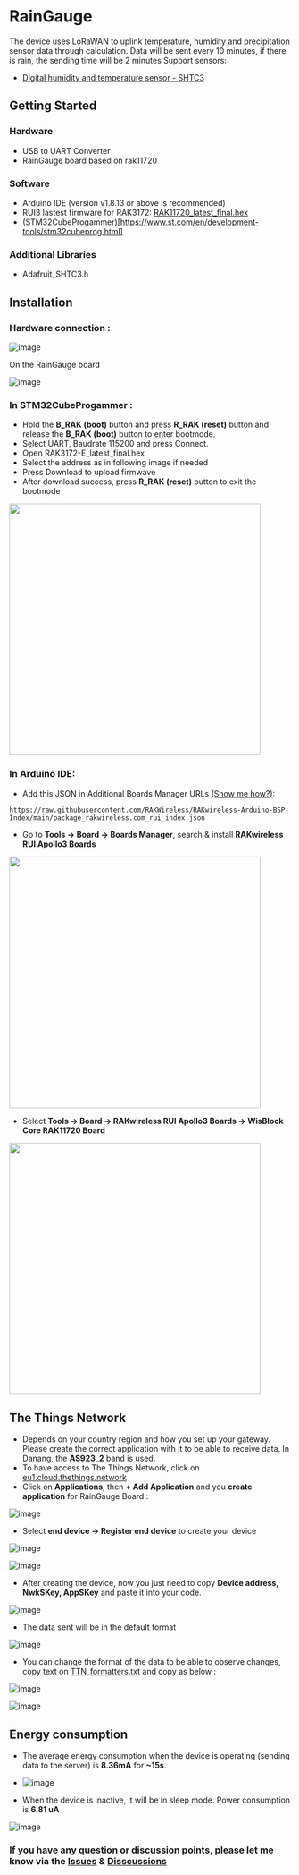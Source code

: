 # RainGauge
The device uses LoRaWAN to uplink temperature, humidity and precipitation sensor data through calculation.
Data will be sent every 10 minutes, if there is rain, the sending time will be 2 minutes
Support sensors:
- [Digital humidity and temperature sensor - SHTC3](https://www.sensirion.com/products/catalog/SHTC3/)

## Getting Started

### Hardware

- USB to UART Converter
- RainGauge board based on rak11720

### Software

- Arduino IDE (version v1.8.13 or above is recommended)
- RUI3 lastest firmware for RAK3172: [RAK11720_latest_final.hex](https://downloads.rakwireless.com/RUI/RUI3/Image/RAK11720_latest_final.hex)
- (STM32CubeProgammer)[https://www.st.com/en/development-tools/stm32cubeprog.html]

### Additional Libraries

- Adafruit_SHTC3.h


## Installation

### Hardware connection :

![image](https://github.com/XuanMinh201/RainGauge/assets/75436464/43590e25-210d-4a73-9fea-75715c76654b)

On the RainGauge board

![image](https://github.com/FabienFerrero/RainGauge_BLE/blob/main/Picture/RainGauge-connect_1.jpg)

### In STM32CubeProgammer :
  -  Hold the **B_RAK (boot)** button and press **R_RAK (reset)** button and release the **B_RAK (boot)** button to enter bootmode.
  -  Select UART, Baudrate 115200 and press Connect.
  -  Open RAK3172-E_latest_final.hex
  -  Select the address as in following image if needed
  -  Press Download to upload firmwave
  -  After download success, press **R_RAK (reset)** button to exit the bootmode
    
<!-- ![image](https://github.com/BASSO-Jostin/RainGauge_BLE/blob/main/Picture/Fichier_RAK11720_hex.PNG) -->
<img src="https://github.com/BASSO-Jostin/RainGauge_BLE/blob/main/Picture/Fichier_RAK11720_hex.PNG" height="450">

### In Arduino IDE:
  -  Add this JSON in Additional Boards Manager URLs [\(Show me how?\)](https://support.arduino.cc/hc/en-us/articles/360016466340-Add-third-party-platforms-to-the-Boards-Manager-in-Arduino-IDE):

```  
https://raw.githubusercontent.com/RAKWireless/RAKwireless-Arduino-BSP-Index/main/package_rakwireless.com_rui_index.json
```

  -  Go to **Tools -> Board -> Boards Manager**, search & install **RAKwireless RUI Apollo3 Boards**

<!-- ![image](https://github.com/BASSO-Jostin/RainGauge_BLE/blob/main/Picture/Apollo3_installation.PNG) -->
<img src="https://github.com/BASSO-Jostin/RainGauge_BLE/blob/main/Picture/Apollo3_installation2.PNG" height="450">

  -  Select **Tools -> Board -> RAKwireless RUI Apollo3 Boards -> WisBlock Core RAK11720 Board**
    
<!-- ![image](https://github.com/BASSO-Jostin/RainGauge_BLE/blob/main/Picture/Selection_of_Apollo3.png) -->
<img src="https://github.com/BASSO-Jostin/RainGauge_BLE/blob/main/Picture/Selection_of_Apollo3.png" height="450">


## The Things Network
- Depends on your country region and how you set up your gateway. Please create the correct application with it to be able to receive data. In Danang, the [**AS923_2**](https://ns.docs.everynet.io/channel_plans/AS920-923.html) band is used.
- To have access to The Things Network, click on [eu1.cloud.thethings.network](https://eu1.cloud.thethings.network/console/)
- Click on **Applications**, then **+ Add Application** and you **create application** for RainGauge Board : 
  
![image](https://github.com/BASSO-Jostin/RainGauge_BLE/blob/main/Picture/application_creation.PNG)

- Select **end device -> Register end device** to create your device
  
![image](https://github.com/BASSO-Jostin/RainGauge_BLE/blob/main/Picture/Version_lorawan1.png)

![image](https://github.com/BASSO-Jostin/RainGauge_BLE/blob/main/Picture/Version_lorawan_end.PNG)

- After creating the device, now you just need to copy **Device address, NwkSKey, AppSKey** and paste it into your code.
  
![image](https://github.com/BASSO-Jostin/RainGauge_BLE/blob/main/Picture/Arduino_and_TTN_sucess2.PNG)

- The data sent will be in the default format
  
![image](https://github.com/BASSO-Jostin/RainGauge_BLE/blob/main/Picture/Receive_information_wrong_format.PNG)

- You can change the format of the data to be able to observe changes, copy text on [TTN_formatters.txt](https://github.com/FabienFerrero/RainGauge_BLE/blob/main/TTN_fomatters.txt) and copy as below : 
  
![image](https://github.com/BASSO-Jostin/RainGauge_BLE/blob/main/Picture/Format_change.PNG)

![image](https://github.com/XuanMinh201/RainGauge/assets/75436464/bacd2547-f00b-4ce3-921c-7f5aad7f8b5a)

## Energy consumption
- The average energy consumption when the device is operating (sending data to the server) is **8.36mA** for **~15s**.
  
- ![image](https://github.com/XuanMinh201/RainGauge/assets/75436464/788eb731-e495-4512-936f-1b925529a2cb)

- When the device is inactive, it will be in sleep mode. Power consumption is **6.81 uA**
  
![image](https://github.com/XuanMinh201/RainGauge/assets/75436464/86c0f74d-2d5f-4a63-b74b-9b4ac87fee55)

### If you have any question or discussion points, please let me know via the [Issues](https://github.com/XuanMinh201/RainGauge/issues) & [Disscussions](https://github.com/XuanMinh201/RainGauge/discussions)





